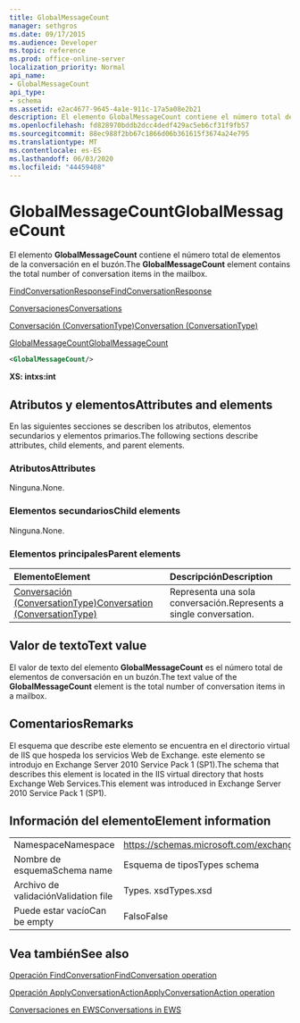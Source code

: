 ```yaml
---
title: GlobalMessageCount
manager: sethgros
ms.date: 09/17/2015
ms.audience: Developer
ms.topic: reference
ms.prod: office-online-server
localization_priority: Normal
api_name:
- GlobalMessageCount
api_type:
- schema
ms.assetid: e2ac4677-9645-4a1e-911c-17a5a08e2b21
description: El elemento GlobalMessageCount contiene el número total de elementos de la conversación en el buzón.
ms.openlocfilehash: fd828970bddb2dcc4dedf429ac5eb6cf31f9fb57
ms.sourcegitcommit: 88ec988f2bb67c1866d06b361615f3674a24e795
ms.translationtype: MT
ms.contentlocale: es-ES
ms.lasthandoff: 06/03/2020
ms.locfileid: "44459408"
---
```

# <a name="globalmessagecount"></a><span data-ttu-id="6ff42-103">GlobalMessageCount</span><span class="sxs-lookup"><span data-stu-id="6ff42-103">GlobalMessageCount</span></span>

<span data-ttu-id="6ff42-104">El elemento **GlobalMessageCount** contiene el número total de elementos de la conversación en el buzón.</span><span class="sxs-lookup"><span data-stu-id="6ff42-104">The **GlobalMessageCount** element contains the total number of conversation items in the mailbox.</span></span> 
  
[<span data-ttu-id="6ff42-105">FindConversationResponse</span><span class="sxs-lookup"><span data-stu-id="6ff42-105">FindConversationResponse</span></span>](findconversationresponse.md)
  
[<span data-ttu-id="6ff42-106">Conversaciones</span><span class="sxs-lookup"><span data-stu-id="6ff42-106">Conversations</span></span>](conversations-ex15websvcsotherref.md)
  
[<span data-ttu-id="6ff42-107">Conversación (ConversationType)</span><span class="sxs-lookup"><span data-stu-id="6ff42-107">Conversation (ConversationType)</span></span>](conversation-conversationtype.md)
  
[<span data-ttu-id="6ff42-108">GlobalMessageCount</span><span class="sxs-lookup"><span data-stu-id="6ff42-108">GlobalMessageCount</span></span>](globalmessagecount.md)
  
```XML
<GlobalMessageCount/>
```

 <span data-ttu-id="6ff42-109">**XS: int**</span><span class="sxs-lookup"><span data-stu-id="6ff42-109">**xs:int**</span></span>
## <a name="attributes-and-elements"></a><span data-ttu-id="6ff42-110">Atributos y elementos</span><span class="sxs-lookup"><span data-stu-id="6ff42-110">Attributes and elements</span></span>

<span data-ttu-id="6ff42-111">En las siguientes secciones se describen los atributos, elementos secundarios y elementos primarios.</span><span class="sxs-lookup"><span data-stu-id="6ff42-111">The following sections describe attributes, child elements, and parent elements.</span></span>
  
### <a name="attributes"></a><span data-ttu-id="6ff42-112">Atributos</span><span class="sxs-lookup"><span data-stu-id="6ff42-112">Attributes</span></span>

<span data-ttu-id="6ff42-113">Ninguna.</span><span class="sxs-lookup"><span data-stu-id="6ff42-113">None.</span></span>
  
### <a name="child-elements"></a><span data-ttu-id="6ff42-114">Elementos secundarios</span><span class="sxs-lookup"><span data-stu-id="6ff42-114">Child elements</span></span>

<span data-ttu-id="6ff42-115">Ninguna.</span><span class="sxs-lookup"><span data-stu-id="6ff42-115">None.</span></span>
  
### <a name="parent-elements"></a><span data-ttu-id="6ff42-116">Elementos principales</span><span class="sxs-lookup"><span data-stu-id="6ff42-116">Parent elements</span></span>

|<span data-ttu-id="6ff42-117">**Elemento**</span><span class="sxs-lookup"><span data-stu-id="6ff42-117">**Element**</span></span>|<span data-ttu-id="6ff42-118">**Descripción**</span><span class="sxs-lookup"><span data-stu-id="6ff42-118">**Description**</span></span>|
|:-----|:-----|
|[<span data-ttu-id="6ff42-119">Conversación (ConversationType)</span><span class="sxs-lookup"><span data-stu-id="6ff42-119">Conversation (ConversationType)</span></span>](conversation-conversationtype.md) <br/> |<span data-ttu-id="6ff42-120">Representa una sola conversación.</span><span class="sxs-lookup"><span data-stu-id="6ff42-120">Represents a single conversation.</span></span>  <br/> |
   
## <a name="text-value"></a><span data-ttu-id="6ff42-121">Valor de texto</span><span class="sxs-lookup"><span data-stu-id="6ff42-121">Text value</span></span>

<span data-ttu-id="6ff42-122">El valor de texto del elemento **GlobalMessageCount** es el número total de elementos de conversación en un buzón.</span><span class="sxs-lookup"><span data-stu-id="6ff42-122">The text value of the **GlobalMessageCount** element is the total number of conversation items in a mailbox.</span></span> 
  
## <a name="remarks"></a><span data-ttu-id="6ff42-123">Comentarios</span><span class="sxs-lookup"><span data-stu-id="6ff42-123">Remarks</span></span>

<span data-ttu-id="6ff42-124">El esquema que describe este elemento se encuentra en el directorio virtual de IIS que hospeda los servicios Web de Exchange. este elemento se introdujo en Exchange Server 2010 Service Pack 1 (SP1).</span><span class="sxs-lookup"><span data-stu-id="6ff42-124">The schema that describes this element is located in the IIS virtual directory that hosts Exchange Web Services.This element was introduced in Exchange Server 2010 Service Pack 1 (SP1).</span></span>
  
## <a name="element-information"></a><span data-ttu-id="6ff42-125">Información del elemento</span><span class="sxs-lookup"><span data-stu-id="6ff42-125">Element information</span></span>

|||
|:-----|:-----|
|<span data-ttu-id="6ff42-126">Namespace</span><span class="sxs-lookup"><span data-stu-id="6ff42-126">Namespace</span></span>  <br/> |https://schemas.microsoft.com/exchange/services/2006/types  <br/> |
|<span data-ttu-id="6ff42-127">Nombre de esquema</span><span class="sxs-lookup"><span data-stu-id="6ff42-127">Schema name</span></span>  <br/> |<span data-ttu-id="6ff42-128">Esquema de tipos</span><span class="sxs-lookup"><span data-stu-id="6ff42-128">Types schema</span></span>  <br/> |
|<span data-ttu-id="6ff42-129">Archivo de validación</span><span class="sxs-lookup"><span data-stu-id="6ff42-129">Validation file</span></span>  <br/> |<span data-ttu-id="6ff42-130">Types. xsd</span><span class="sxs-lookup"><span data-stu-id="6ff42-130">Types.xsd</span></span>  <br/> |
|<span data-ttu-id="6ff42-131">Puede estar vacío</span><span class="sxs-lookup"><span data-stu-id="6ff42-131">Can be empty</span></span>  <br/> |<span data-ttu-id="6ff42-132">Falso</span><span class="sxs-lookup"><span data-stu-id="6ff42-132">False</span></span>  <br/> |
   
## <a name="see-also"></a><span data-ttu-id="6ff42-133">Vea también</span><span class="sxs-lookup"><span data-stu-id="6ff42-133">See also</span></span>



[<span data-ttu-id="6ff42-134">Operación FindConversation</span><span class="sxs-lookup"><span data-stu-id="6ff42-134">FindConversation operation</span></span>](findconversation-operation.md)
  
[<span data-ttu-id="6ff42-135">Operación ApplyConversationAction</span><span class="sxs-lookup"><span data-stu-id="6ff42-135">ApplyConversationAction operation</span></span>](applyconversationaction-operation.md)


[<span data-ttu-id="6ff42-136">Conversaciones en EWS</span><span class="sxs-lookup"><span data-stu-id="6ff42-136">Conversations in EWS</span></span>](https://msdn.microsoft.com/library/91e64629-db6c-4c94-9dcb-d386232e8467%28Office.15%29.aspx)

